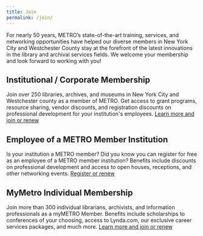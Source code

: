 ```yaml
---
title: Join
permalink: /join/
---
```


For nearly 50 years, METRO’s state-of-the-art training, services, and networking opportunities have helped our diverse members in New York City and Westchester County stay at the forefront of the latest innovations in the library and archival services fields. We welcome your membership and look forward to working with you!

## Institutional / Corporate Membership

Join over 250 libraries, archives, and museums in New York City and Westchester county as a member of METRO. Get access to grant programs, resource sharing, vendor discounts, and registration discounts on professional development for your institution's employees.
[Learn more and join or renew]()

## Employee of a METRO Member Institution

Is your institution a METRO member? Did you know you can register for free as an employee of a METRO member institution? Benefits include discounts on professional development and access to open houses, receptions, and other networking events.
[Register or renew]()

## MyMetro Individual Membership

Join more than 300 individual librarians, archivists, and information professionals as a myMETRO Member. Benefits include scholarships to conferences of your choosing, access to Lynda.com, our exclusive career services packages, and much more.
[Learn more and join or renew]()
